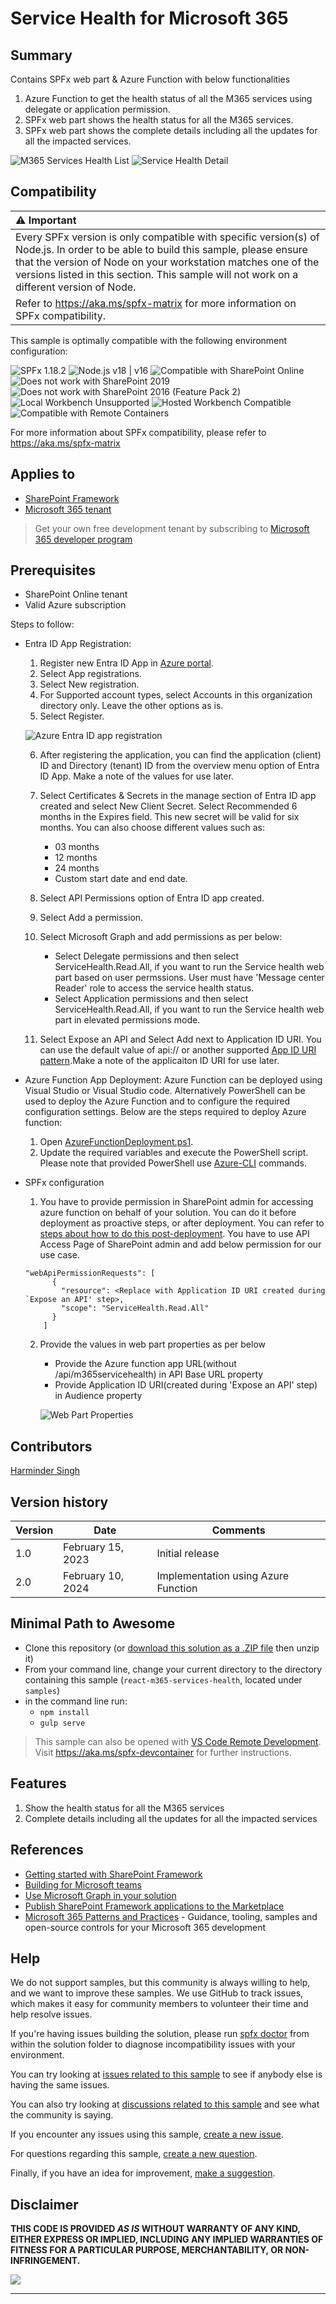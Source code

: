 # Service Health for Microsoft 365

## Summary

Contains SPFx web part & Azure Function with below functionalities

1. Azure Function to get the health status of all the M365 services using delegate or application permission.
2. SPFx web part shows the health status for all the M365 services.
3. SPFx web part shows the complete details including all the updates for all the impacted services.

![M365 Services Health List](./assets/M365ServiceHealthList.png)
![Service Health Detail](./assets/M365ServiceHealthDetail.png)

## Compatibility

| :warning: Important                                                                                                                                                                                                                                                                           |
| :-------------------------------------------------------------------------------------------------------------------------------------------------------------------------------------------------------------------------------------------------------------------------------------------- |
| Every SPFx version is only compatible with specific version(s) of Node.js. In order to be able to build this sample, please ensure that the version of Node on your workstation matches one of the versions listed in this section. This sample will not work on a different version of Node. |
| Refer to <https://aka.ms/spfx-matrix> for more information on SPFx compatibility.                                                                                                                                                                                                             |

This sample is optimally compatible with the following environment configuration:

![SPFx 1.18.2](https://img.shields.io/badge/SPFx-1.18.2-green.svg)
![Node.js v18 | v16](https://img.shields.io/badge/Node.js-v18%20%7C%20v16-green.svg)
![Compatible with SharePoint Online](https://img.shields.io/badge/SharePoint%20Online-Compatible-green.svg)
![Does not work with SharePoint 2019](https://img.shields.io/badge/SharePoint%20Server%202019-Incompatible-red.svg "SharePoint Server 2019 requires SPFx 1.4.1 or lower")
![Does not work with SharePoint 2016 (Feature Pack 2)](<https://img.shields.io/badge/SharePoint%20Server%202016%20(Feature%20Pack%202)-Incompatible-red.svg> "SharePoint Server 2016 Feature Pack 2 requires SPFx 1.1")
![Local Workbench Unsupported](https://img.shields.io/badge/Local%20Workbench-Unsupported-red.svg "Local workbench is no longer available as of SPFx 1.13 and above")
![Hosted Workbench Compatible](https://img.shields.io/badge/Hosted%20Workbench-Compatible-green.svg)
![Compatible with Remote Containers](https://img.shields.io/badge/Remote%20Containers-Compatible-green.svg)

For more information about SPFx compatibility, please refer to <https://aka.ms/spfx-matrix>

## Applies to

- [SharePoint Framework](https://learn.microsoft.com/sharepoint/dev/spfx/sharepoint-framework-overview)
- [Microsoft 365 tenant](https://learn.microsoft.com/sharepoint/dev/spfx/set-up-your-development-environment)

> Get your own free development tenant by subscribing to [Microsoft 365 developer program](http://aka.ms/m365devprogram)

## Prerequisites

- SharePoint Online tenant
- Valid Azure subscription

Steps to follow:

- Entra ID App Registration:

  1. Register new Entra ID App in [Azure portal](https://portal.azure.com/).
  2. Select App registrations.
  3. Select New registration.
  4. For Supported account types, select Accounts in this organization directory only. Leave the other options as is.
  5. Select Register.

  ![Azure Entra ID app registration](./assets/AppRegistration.png)

  6. After registering the application, you can find the application (client) ID and Directory (tenant) ID from the overview menu option of Entra ID App. Make a note of the values for use later.
  7. Select Certificates & Secrets in the manage section of Entra ID app created and select New Client Secret. Select Recommended 6 months in the Expires field. This new secret will be valid for six months. You can also choose different values such as:

      - 03 months
      - 12 months
      - 24 months
      - Custom start date and end date.

  8. Select API Permissions option of Entra ID app created.
  9. Select Add a permission.
  10. Select Microsoft Graph and add permissions as per below:

      - Select Delegate permissions and then select ServiceHealth.Read.All, if you want to run the Service health web part based on user permssions. User must have 'Message center Reader' role to access the service health status.
      - Select Application permissions and then select ServiceHealth.Read.All, if you want to run the Service health web part in elevated permissions mode.

  11. Select Expose an API and Select Add next to Application ID URI. You can use the default value of api://<application-client-id> or another supported [App ID URI pattern](https://learn.microsoft.com/en-us/entra/identity-platform/reference-app-manifest#identifieruris-attribute).Make a note of the applicaiton ID URI for use later.

- Azure Function App Deployment:
  Azure Function can be deployed using Visual Studio or Visual Studio code. Alternatively PowerShell can be used to deploy the Azure Function and to configure the required configuration settings. Below are the steps required to deploy Azure function:

  1. Open [AzureFunctionDeployment.ps1](./PowerShell/AzureFunctionDeployment.ps1).
  2. Update the required variables and execute the PowerShell script. Please note that provided PowerShell use [Azure-CLI](https://learn.microsoft.com/en-us/cli/azure/what-is-azure-cli) commands.

- SPFx configuration

  1. You have to provide permission in SharePoint admin for accessing azure function on behalf of your solution. You can do it before deployment as proactive steps, or after deployment. You can refer to [steps about how to do this post-deployment](https://learn.microsoft.com/sharepoint/dev/spfx/use-aad-tutorial#deploy-the-solution-and-grant-permissions). You have to use API Access Page of SharePoint admin and add below permission for our use case.

  ```
  "webApiPermissionRequests": [
        {
          "resource": <Replace with Application ID URI created during `Expose an API' step>,
          "scope": "ServiceHealth.Read.All"
        }
      ]

  ```

  2. Provide the values in web part properties as per below
      - Provide the Azure function app URL(without /api/m365servicehealth) in API Base URL property
      - Provide Application ID URI(created during 'Expose an API' step) in Audience property

      ![Web Part Properties](./assets/WebPartProperties.png)

## Contributors

[Harminder Singh](https://github.com/HarminderSethi)

## Version history

| Version | Date              | Comments                            |
| ------- | ----------------- | ----------------------------------- |
| 1.0     | February 15, 2023 | Initial release                     |
| 2.0     | February 10, 2024 | Implementation using Azure Function |

## Minimal Path to Awesome

- Clone this repository (or [download this solution as a .ZIP file](https://pnp.github.io/download-partial/?url=https://github.com/pnp/sp-dev-fx-webparts/tree/main/samples/react-m365-services-health) then unzip it)
- From your command line, change your current directory to the directory containing this sample (`react-m365-services-health`, located under `samples`)
- in the command line run:
  - `npm install`
  - `gulp serve`

> This sample can also be opened with [VS Code Remote Development](https://code.visualstudio.com/docs/remote/remote-overview). Visit <https://aka.ms/spfx-devcontainer> for further instructions.

## Features

1. Show the health status for all the M365 services
2. Complete details including all the updates for all the impacted services

## References

- [Getting started with SharePoint Framework](https://docs.microsoft.com/en-us/sharepoint/dev/spfx/set-up-your-developer-tenant)
- [Building for Microsoft teams](https://docs.microsoft.com/en-us/sharepoint/dev/spfx/build-for-teams-overview)
- [Use Microsoft Graph in your solution](https://docs.microsoft.com/en-us/sharepoint/dev/spfx/web-parts/get-started/using-microsoft-graph-apis)
- [Publish SharePoint Framework applications to the Marketplace](https://docs.microsoft.com/en-us/sharepoint/dev/spfx/publish-to-marketplace-overview)
- [Microsoft 365 Patterns and Practices](https://aka.ms/m365pnp) - Guidance, tooling, samples and open-source controls for your Microsoft 365 development

## Help

We do not support samples, but this community is always willing to help, and we want to improve these samples. We use GitHub to track issues, which makes it easy for community members to volunteer their time and help resolve issues.

If you're having issues building the solution, please run [spfx doctor](https://pnp.github.io/cli-microsoft365/cmd/spfx/spfx-doctor/) from within the solution folder to diagnose incompatibility issues with your environment.

You can try looking at [issues related to this sample](https://github.com/pnp/sp-dev-fx-webparts/issues?q=label%3A%22sample%3A%20react-m365-services-health%22) to see if anybody else is having the same issues.

You can also try looking at [discussions related to this sample](https://github.com/pnp/sp-dev-fx-webparts/discussions?discussions_q=react-m365-services-health) and see what the community is saying.

If you encounter any issues using this sample, [create a new issue](https://github.com/pnp/sp-dev-fx-webparts/issues/new?assignees=&labels=Needs%3A+Triage+%3Amag%3A%2Ctype%3Abug-suspected%2Csample%3A%20react-m365-services-health&template=bug-report.yml&sample=react-m365-services-health&authors=@HarminderSethi&title=react-m365-services-health%20-%20).

For questions regarding this sample, [create a new question](https://github.com/pnp/sp-dev-fx-webparts/issues/new?assignees=&labels=Needs%3A+Triage+%3Amag%3A%2Ctype%3Aquestion%2Csample%3A%20react-m365-services-health&template=question.yml&sample=react-m365-services-health&authors=@HarminderSethi&title=react-m365-services-health%20-%20).

Finally, if you have an idea for improvement, [make a suggestion](https://github.com/pnp/sp-dev-fx-webparts/issues/new?assignees=&labels=Needs%3A+Triage+%3Amag%3A%2Ctype%3Aenhancement%2Csample%3A%20react-m365-services-health&template=suggestion.yml&sample=react-m365-services-health&authors=@HarminderSethi&title=react-m365-services-health%20-%20).

## Disclaimer

**THIS CODE IS PROVIDED _AS IS_ WITHOUT WARRANTY OF ANY KIND, EITHER EXPRESS OR IMPLIED, INCLUDING ANY IMPLIED WARRANTIES OF FITNESS FOR A PARTICULAR PURPOSE, MERCHANTABILITY, OR NON-INFRINGEMENT.**

<img src="https://m365-visitor-stats.azurewebsites.net/sp-dev-fx-webparts/samples/react-m365-services-health" />

---

